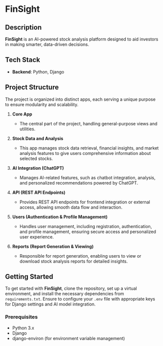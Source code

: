 # FinSight

## Description
**FinSight** is an AI-powered stock analysis platform designed to aid investors in making smarter, data-driven decisions.

## Tech Stack
- **Backend**: Python, Django

## Project Structure

The project is organized into distinct apps, each serving a unique purpose to ensure modularity and scalability.

1. **Core App**
   - The central part of the project, handling general-purpose views and utilities.

2. **Stock Data and Analysis**
   - This app manages stock data retrieval, financial insights, and market analysis features to give users comprehensive information about selected stocks.

3. **AI Integration (ChatGPT)**
   - Manages AI-related features, such as chatbot integration, analysis, and personalized recommendations powered by ChatGPT.

4. **API (REST API Endpoints)**
   - Provides REST API endpoints for frontend integration or external access, allowing smooth data flow and interaction.

5. **Users (Authentication & Profile Management)**
   - Handles user management, including registration, authentication, and profile management, ensuring secure access and personalized user experience.

6. **Reports (Report Generation & Viewing)**
   - Responsible for report generation, enabling users to view or download stock analysis reports for detailed insights.

## Getting Started

To get started with **FinSight**, clone the repository, set up a virtual environment, and install the necessary dependencies from `requirements.txt`. Ensure to configure your `.env` file with appropriate keys for Django settings and AI model integration.

### Prerequisites
- Python 3.x
- Django
- django-environ (for environment variable management)

